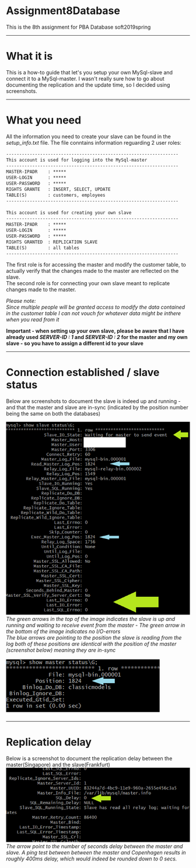 # Assignment8Database
This is the 8th assignment for PBA Database soft2019spring

-------------------------------------------------------------------------------------------------

# What it is
This is a how-to guide that let's you setup your own MySql-slave and connect it to a MySql-master. I wasn't really sure how to go about documenting the replication and the update time, so I decided using screenshots.

---------------------------------------------------------------------------------------------------
# What you need
All the information you need to create your slave can be found in the *setup_info.txt* file.
The file conntains information reguarding 2 user roles:<br>
````
------------------------------------------------------------------
This account is used for logging into the MySql-master
------------------------------------------------------------------
MASTER-IPADR    : *****
USER-LOGIN      : *****
USER-PASSWORD   : *****
RIGHTS GRANTE   : INSERT, SELECT, UPDATE
TABLE(S)        : customers, employees
------------------------------------------------------------------

This account is used for creating your own slave
------------------------------------------------------------------
MASTER-IPADR    : *****
USER-LOGIN      : *****
USER-PASSWORD   : *****
RIGHTS GRANTED  : REPLICATION SLAVE
TABLE(S)        : all tables
------------------------------------------------------------------
````
The first role is for accessing the master and modify the customer table, to actually verify that the changes made to the master are reflected on the slave.<br>
The second role is for connecting your own slave meant to replicate changes made to the master.

*Please note:<br>Since multiple people will be granted access to modify the data contained in the customer table I can not vouch for whatever data might be inthere when you read from it*

<b>Important - when setting up your own slave, please be aware that I have already used *SERVER-ID : 1* and *SERVER-ID : 2* for the master and my own slave - so you have to assign a different id to your slave</b>

------------------------------------------------------------------------
# Connection established / slave status
Below are screenshots to document the slave is indeed up and running - and that the master and slave are in-sync (indicated by the position number being the same on both the databases) 

![connection](https://github.com/cph-js284/Assignment8Database/blob/master/images/slave_status.png)
<br>
*The green arrows in the top of the image indicates the slave is up and running and waiting to receive event from the master - The green arrow in the bottom of the image indicates no I/O-errors*<br>
*The blue arrows are pointing to the position the slave is reading from the log both of these positions are identical with the position of the master (screenshot below) meaning they are in-sync*<br>
<br>
![masterstatus](https://github.com/cph-js284/Assignment8Database/blob/master/images/master_status.png)

------------------------------------------------------------------------
# Replication delay
Below is a screenshot to document the replication delay between the master(Singapore) and the slave(Frankfurt)
![replication_delay](https://github.com/cph-js284/Assignment8Database/blob/master/images/replicationdelay.png)
<br>
*The arrow point to the number of seconds delay between the master and slave. A ping test between between the master and Copenhagen results in roughly 400ms delay, which would indeed be rounded down to 0 secs.*

